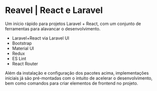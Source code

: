 # Reavel | React e Laravel

Um início rápido para projetos Laravel + React, com um conjunto de ferramentas para alavancar o desenvolvimento.

 - Laravel+React via Laravel UI
 - Bootstrap
 - Material UI
 - Redux
 - ES Lint
 - React Router

Além da instalação e configuração dos pacotes acima, implementações iniciais já são pré-montadas com o intuito de acelerar o desenvolvimento, bem como comandos para criar elementos de frontend no projeto.


